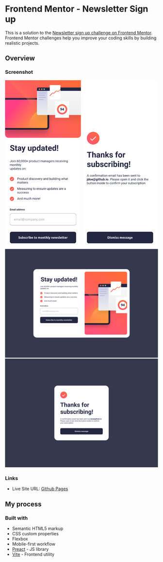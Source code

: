 # Frontend Mentor - Newsletter Sign up

This is a solution to the [Newsletter sign up challenge on Frontend Mentor](https://www.frontendmentor.io/challenges/newsletter-signup-form-with-success-message-3FC1AZbNrv). Frontend Mentor challenges help you improve your coding skills by building realistic projects.

## Overview

### Screenshot

<div>
  <img src="./screenshots/screenshot3.png" width="250">
  <img src="./screenshots/screenshot4.png" width="250">
</div>
<img src="./screenshots/screenshot1.png" width="600">
<img src="./screenshots/screenshot2.png" width="600">

### Links

- Live Site URL: [Github Pages](https://h-mihail.github.io/fe-mentor-newsletter-sign-up/)

## My process

### Built with

- Semantic HTML5 markup
- CSS custom properties
- Flexbox
- Mobile-first workflow
- [Preact](https://preactjs.com/) - JS library
- [Vite](https://vitejs.dev/) - Frontend utility
